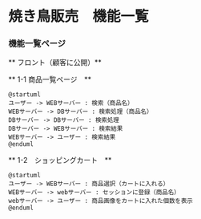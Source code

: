 # 焼き鳥販売　機能一覧
### 機能一覧ページ
** フロント（顧客に公開）**



** 1-1 商品一覧ページ　**
```uml
@startuml
ユーザー -> WEBサーバー : 検索（商品名）
WEBサーバー -> DBサーバー : 検索処理（商品名）
DBサーバー -> DBサーバー : 検索処理
DBサーバー -> WEBサーバー : 検索結果
WEBサーバー -> ユーザー : 検索結果
@enduml
```
** 1-2　ショッピングカート　**
```uml
@startuml
ユーザー -> WEBサーバー : 商品選択（カートに入れる）
WEBサーバー -> webサーバー : セッションに登録（商品名）
webサーバー -> ユーザー : 商品画像をカートに入れた個数を表示
@enduml
```
